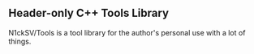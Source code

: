 ## Header-only C++ Tools Library ##

N1ckSV/Tools is a tool library for the author's personal use with a lot of things.
